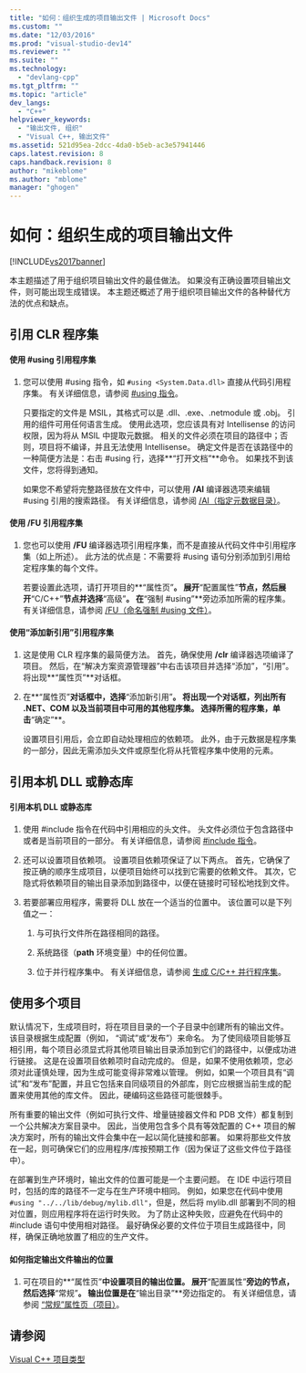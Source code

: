 ```yaml
---
title: "如何：组织生成的项目输出文件 | Microsoft Docs"
ms.custom: ""
ms.date: "12/03/2016"
ms.prod: "visual-studio-dev14"
ms.reviewer: ""
ms.suite: ""
ms.technology: 
  - "devlang-cpp"
ms.tgt_pltfrm: ""
ms.topic: "article"
dev_langs: 
  - "C++"
helpviewer_keywords: 
  - "输出文件, 组织"
  - "Visual C++, 输出文件"
ms.assetid: 521d95ea-2dcc-4da0-b5eb-ac3e57941446
caps.latest.revision: 8
caps.handback.revision: 8
author: "mikeblome"
ms.author: "mblome"
manager: "ghogen"
---
```

# 如何：组织生成的项目输出文件
[!INCLUDE[vs2017banner](../assembler/inline/includes/vs2017banner.md)]

本主题描述了用于组织项目输出文件的最佳做法。  如果没有正确设置项目输出文件，则可能出现生成错误。  本主题还概述了用于组织项目输出文件的各种替代方法的优点和缺点。  
  
## 引用 CLR 程序集  
  
#### 使用 \#using 引用程序集  
  
1.  您可以使用 \#using 指令，如 `#using <System.Data.dll>` 直接从代码引用程序集。  有关详细信息，请参阅 [\#using 指令](../preprocessor/hash-using-directive-cpp.md)。  
  
     只要指定的文件是 MSIL，其格式可以是 .dll、.exe、.netmodule 或 .obj。  引用的组件可用任何语言生成。  使用此选项，您应该具有对 Intellisense 的访问权限，因为将从 MSIL 中提取元数据。  相关的文件必须在项目的路径中；否则，项目将不编译，并且无法使用 Intellisense。  确定文件是否在该路径中的一种简便方法是：右击 \#using 行，选择**“打开文档”**命令。  如果找不到该文件，您将得到通知。  
  
     如果您不希望将完整路径放在文件中，可以使用 **\/AI** 编译器选项来编辑 \#using 引用的搜索路径。  有关详细信息，请参阅 [\/AI（指定元数据目录）](../build/reference/ai-specify-metadata-directories.md)。  
  
#### 使用 \/FU 引用程序集  
  
1.  您也可以使用 **\/FU** 编译器选项引用程序集，而不是直接从代码文件中引用程序集（如上所述）。  此方法的优点是：不需要将 \#using 语句分别添加到引用给定程序集的每个文件。  
  
     若要设置此选项，请打开项目的**“属性页”**。  展开**“配置属性”**节点，然后展开**“C\/C\+\+”**节点并选择**“高级”**。  在**“强制 \#using”**旁边添加所需的程序集。  有关详细信息，请参阅 [\/FU（命名强制 \#using 文件）](../build/reference/fu-name-forced-hash-using-file.md)。  
  
#### 使用“添加新引用”引用程序集  
  
1.  这是使用 CLR 程序集的最简便方法。  首先，确保使用 **\/clr** 编译器选项编译了项目。  然后，在“解决方案资源管理器”中右击该项目并选择“添加”，“引用”。  将出现**“属性页”**对话框。  
  
2.  在**“属性页”**对话框中，选择**“添加新引用”**。  将出现一个对话框，列出所有 .NET、COM 以及当前项目中可用的其他程序集。  选择所需的程序集，单击**“确定”**。  
  
     设置项目引用后，会立即自动处理相应的依赖项。  此外，由于元数据是程序集的一部分，因此无需添加头文件或原型化将从托管程序集中使用的元素。  
  
## 引用本机 DLL 或静态库  
  
#### 引用本机 DLL 或静态库  
  
1.  使用 \#include 指令在代码中引用相应的头文件。  头文件必须位于包含路径中或者是当前项目的一部分。  有关详细信息，请参阅 [\#include 指令](../preprocessor/hash-include-directive-c-cpp.md)。  
  
2.  还可以设置项目依赖项。  设置项目依赖项保证了以下两点。  首先，它确保了按正确的顺序生成项目，以便项目始终可以找到它需要的依赖文件。  其次，它隐式将依赖项目的输出目录添加到路径中，以便在链接时可轻松地找到文件。  
  
3.  若要部署应用程序，需要将 DLL 放在一个适当的位置中。  该位置可以是下列值之一：  
  
    1.  与可执行文件所在路径相同的路径。  
  
    2.  系统路径（**path** 环境变量）中的任何位置。  
  
    3.  位于并行程序集中。  有关详细信息，请参阅 [生成 C\/C\+\+ 并行程序集](../build/building-c-cpp-side-by-side-assemblies.md)。  
  
## 使用多个项目  
 默认情况下，生成项目时，将在项目目录的一个子目录中创建所有的输出文件。  该目录根据生成配置（例如，  “调试”或“发布”）来命名。  为了使同级项目能够互相引用，每个项目必须显式将其他项目输出目录添加到它们的路径中，以便成功进行链接。  这是在设置项目依赖项时自动完成的。  但是，如果不使用依赖项，您必须对此谨慎处理，因为生成可能变得非常难以管理。  例如，如果一个项目具有“调试”和“发布”配置，并且它包括来自同级项目的外部库，则它应根据当前生成的配置来使用其他的库文件。  因此，硬编码这些路径可能很棘手。  
  
 所有重要的输出文件（例如可执行文件、增量链接器文件和 PDB 文件）都复制到一个公共解决方案目录中。  因此，当使用包含多个具有等效配置的 C\+\+ 项目的解决方案时，所有的输出文件会集中在一起以简化链接和部署。  如果将那些文件放在一起，则可确保它们的应用程序\/库按预期工作（因为保证了这些文件位于路径中）。  
  
 在部署到生产环境时，输出文件的位置可能是一个主要问题。  在 IDE 中运行项目时，包括的库的路径不一定与在生产环境中相同。  例如，如果您在代码中使用 `#using "../../lib/debug/mylib.dll"`，但是，然后将 mylib.dll 部署到不同的相对位置，则应用程序将在运行时失败。  为了防止这种失败，应避免在代码中的 \#include 语句中使用相对路径。  最好确保必要的文件位于项目生成路径中，同样，确保正确地放置了相应的生产文件。  
  
#### 如何指定输出文件输出的位置  
  
1.  可在项目的**“属性页”**中设置项目的输出位置。  展开**“配置属性”**旁边的节点，然后选择**“常规”**。  输出位置是在**“输出目录”**旁边指定的。  有关详细信息，请参阅 [“常规”属性页（项目）](../ide/general-property-page-project.md)。  
  
## 请参阅  
 [Visual C\+\+ 项目类型](../ide/visual-cpp-project-types.md)